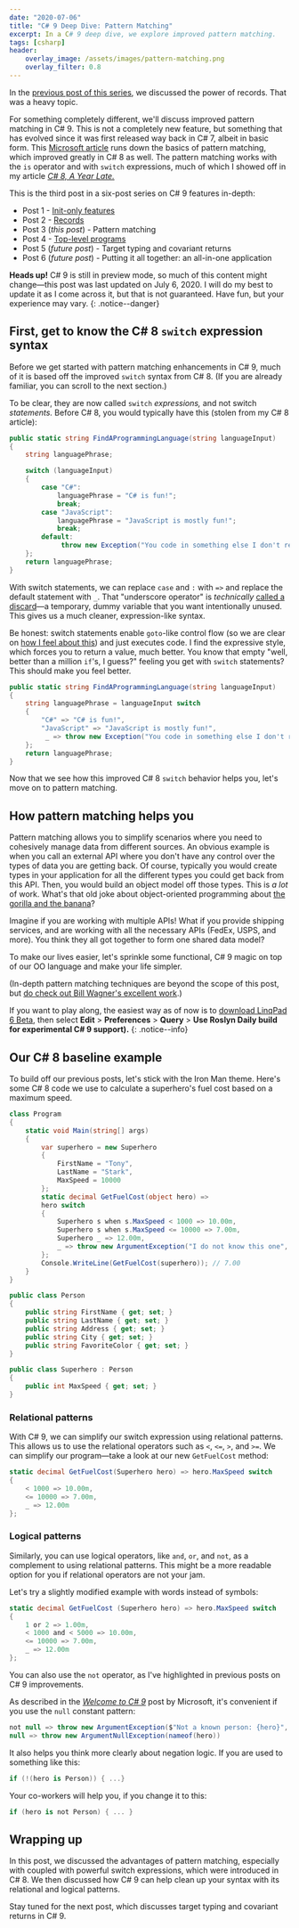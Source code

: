 ```yaml
---
date: "2020-07-06"
title: "C# 9 Deep Dive: Pattern Matching"
excerpt: In a C# 9 deep dive, we explore improved pattern matching.
tags: [csharp]
header:
    overlay_image: /assets/images/pattern-matching.png
    overlay_filter: 0.8
---
```


In the [previous post of this series](https://daveabrock.com/2020/06/29/c-sharp-9-deep-dive-inits), we discussed the power of records. That was a heavy topic. 

For something completely different, we'll discuss improved pattern matching in C# 9. This is not a completely new feature, but something that has evolved since it was first released way back in C# 7, albeit in basic form. This [Microsoft article](https://docs.microsoft.com/dotnet/csharp/pattern-matching) runs down the basics of pattern matching, which improved greatly in C# 8 as well. The pattern matching works with the `is` operator and with `switch` expressions, much of which I showed off in my article [*C# 8, A Year Late.*](https://daveabrock.com/2020/03/29/csharp-8-year-late.html)

This is the third post in a six-post series on C# 9 features in-depth:

- Post 1 - [Init-only features](https://daveabrock.com/2020/06/29/c-sharp-9-deep-dive-inits)
- Post 2 - [Records](https://daveabrock.com/2020/07/06/c-sharp-9-deep-dive-records)
- Post 3 (*this post*) - Pattern matching
- Post 4 - [Top-level programs](https://daveabrock.com/2020/07/09/c-sharp-9-top-level-programs)
- Post 5 (*future post*) - Target typing and covariant returns
- Post 6 (*future post*) - Putting it all together: an all-in-one application

**Heads up!** C# 9 is still in preview mode, so much of this content might change—this post was last updated on July 6, 2020. I will do my best to update it as I come across it, but that is not guaranteed. Have fun, but your experience may vary.
{: .notice--danger}

## First, get to know the C# 8 `switch` expression syntax

Before we get started with pattern matching enhancements in C# 9, much of it is based off the improved `switch` syntax from C# 8. (If you are already familiar, you can scroll to the next section.)

To be clear, they are now called `switch` *expressions,* and not switch *statements.* Before C# 8, you would typically have this (stolen from my C# 8 article):

```csharp
public static string FindAProgrammingLanguage(string languageInput)
{
    string languagePhrase;

    switch (languageInput)
    {
        case "C#":
            languagePhrase = "C# is fun!";
            break;
        case "JavaScript":
            languagePhrase = "JavaScript is mostly fun!";
            break;
        default:
             throw new Exception("You code in something else I don't recognize.");
    };
    return languagePhrase;
}
```

With switch statements, we can replace `case` and `:` with `=>` and replace the default statement with `_`. That "underscore operator" is *technically* [called a discard](https://docs.microsoft.com/dotnet/csharp/discards)—a temporary, dummy variable that you want intentionally unused. This gives us a much cleaner, expression-like syntax.

Be honest: switch statements enable `goto`-like control flow (so we are clear on [how I feel about this](https://stackoverflow.com/questions/4756084/use-a-goto-in-a-switch)) and just executes code. I find the expressive style, which forces you to return a value, much better. You know that empty "well, better than a million `if`'s, I guess?" feeling you get with `switch` statements? This should make you feel better.

```csharp
public static string FindAProgrammingLanguage(string languageInput)
{
    string languagePhrase = languageInput switch
    {
        "C#" => "C# is fun!",
        "JavaScript" => "JavaScript is mostly fun!",
         _ => throw new Exception("You code in something else I don't recognize."),
    };
    return languagePhrase;
}
```

Now that we see how this improved C# 8 `switch` behavior helps you, let's move on to pattern matching.

## How pattern matching helps you

Pattern matching allows you to simplify scenarios where you need to cohesively manage data from different sources. An obvious example is when you call an external API where you don't have any control over the types of data you are getting back. Of course, typically you would create types in your application for all the different types you could get back from this API. Then, you would build an object model off those types. This is *a lot* of work. What's that old joke about object-oriented programming about [the gorilla and the banana](https://www.johndcook.com/blog/2011/07/19/you-wanted-banana/)?

Imagine if you are working with multiple APIs! What if you provide shipping services, and are working with all the necessary APIs (FedEx, USPS, and more). You think they all got together to form one shared data model?

To make our lives easier, let's sprinkle some functional, C# 9 magic on top of our OO language and make your life simpler.

(In-depth pattern matching techniques are beyond the scope of this post, but [do check out Bill Wagner's excellent work](https://docs.microsoft.com/dotnet/csharp/tutorials/pattern-matching).)

If you want to play along, the easiest way as of now is to [download LinqPad 6 Beta](https://www.linqpad.net/linqpad6.aspx#beta), then select **Edit** > **Preferences** > **Query** > **Use Roslyn Daily build for experimental C# 9 support).**
{: .notice--info}

## Our C# 8 baseline example

To build off our previous posts, let's stick with the Iron Man theme. Here's some C# 8 code we use to calculate a superhero's fuel cost based on a maximum speed.

```csharp
class Program
{
    static void Main(string[] args)
    {
        var superhero = new Superhero
        {
            FirstName = "Tony",
            LastName = "Stark",
            MaxSpeed = 10000
        };
        static decimal GetFuelCost(object hero) => 
        hero switch
        {
            Superhero s when s.MaxSpeed < 1000 => 10.00m,
            Superhero s when s.MaxSpeed <= 10000 => 7.00m,
            Superhero _ => 12.00m,
            _ => throw new ArgumentException("I do not know this one", nameof(hero))
        };
        Console.WriteLine(GetFuelCost(superhero)); // 7.00
    }
}

public class Person
{
    public string FirstName { get; set; }
    public string LastName { get; set; }
    public string Address { get; set; }
    public string City { get; set; }
    public string FavoriteColor { get; set; }
}

public class Superhero : Person
{
    public int MaxSpeed { get; set; }
}
```

### Relational patterns

With C# 9, we can simplify our switch expression using relational patterns. This allows us to use the relational operators such as `<`, `<=`, `>`, and `>=`. We can simplify our program—take a look at our new `GetFuelCost` method:

```csharp
static decimal GetFuelCost(Superhero hero) => hero.MaxSpeed switch
{
    < 1000 => 10.00m,
    <= 10000 => 7.00m,
    _ => 12.00m
};
```

### Logical patterns

Similarly, you can use logical operators, like `and`, `or`, and `not`, as a complement to using relational patterns. This might be a more readable option for you if relational operators are not your jam. 

Let's try a slightly modified example with words instead of symbols:

```csharp
static decimal GetFuelCost (Superhero hero) => hero.MaxSpeed switch
{
    1 or 2 => 1.00m,
    < 1000 and < 5000 => 10.00m,
    <= 10000 => 7.00m,
    _ => 12.00m
};
```

You can also use the `not` operator, as I've highlighted in previous posts on C# 9 improvements.

As described in the [*Welcome to C# 9*](https://devblogs.microsoft.com/dotnet/welcome-to-c-9-0/) post by Microsoft, it's convenient if you use the `null` constant pattern:

```csharp
not null => throw new ArgumentException($"Not a known person: {hero}", nameof(hero)),
null => throw new ArgumentNullException(nameof(hero))
```

It also helps you think more clearly about negation logic. If you are used to something like this:

```csharp
if (!(hero is Person)) { ...}
```

Your co-workers will help you, if you change it to this:

```csharp
if (hero is not Person) { ... }
```

## Wrapping up

In this post, we discussed the advantages of pattern matching, especially with coupled with powerful switch expressions, which were introduced in C# 8. We then discussed how C# 9 can help clean up your syntax with its relational and logical patterns.

Stay tuned for the next post, which discusses target typing and covariant returns in C# 9.
